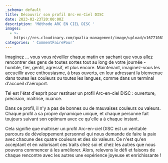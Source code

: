 ```yaml
---
_schema: default
title: Découvrir son profil Arc-en-Ciel DISC
date: 2023-02-23T20:00:00Z
description: 'Méthode ARC EN CIEL DISC '
images:
  - >-
    https://res.cloudinary.com/qualia-management/image/upload/v1677108371/tdf/DALL_E_2023-02-23_00.25.48_-_red_yellow_green_blue_visual_effect_of_speed_in_a_city_geometrical_art_vd178c.png
categories: ' CommentFairePour'
---
```

Imaginez ... vous vous réveiller chaque matin en sachant que vous allez rencontrer des gens de toutes sortes tout au long de votre journée - humble, fier, gentil, agressif, et plus encore. Maintenant, imaginez-vous les accueillir avec enthousiasme, à bras ouverts, en leur adressant la bienvenue dans toutes les couleurs ou toutes les langues, comme dans un terminal d'accueil d'aéroport.&nbsp;

Tel est l'état d'esprit pour restituer un profil Arc-en-ciel DISC : ouverture, précision, maîtrise, nuance.&nbsp;

Dans ce profil, il n'y a pas de bonnes ou de mauvaises couleurs ou valeurs. Chaque profil a sa propre dynamique unique, et chaque personne fait toujours suivant son optimum avec ce qu'elle a à chaque instant.

Cela signifie que maîtriser un profil Arc-en-ciel DISC est un véritable parcours de développement personnel qui nous demande de faire la paix avec chacune des quatre couleurs et des six valeurs. Ce n'est qu'en acceptant et en valorisant ces traits chez soi et chez les autres que nous pouvons commencer à les améliorer. Alors, relevons le défi et faisons de chaque rencontre avec les autres une expérience joyeuse et enrichissante !